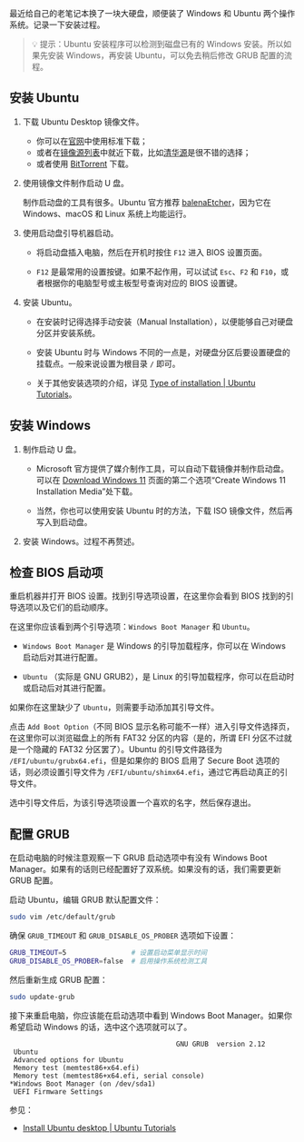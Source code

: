 最近给自己的老笔记本换了一块大硬盘，顺便装了 Windows 和 Ubuntu 两个操作系统。记录一下安装过程。

> 💡 提示：Ubuntu 安装程序可以检测到磁盘已有的 Windows 安装。所以如果先安装 Windows，再安装 Ubuntu，可以免去稍后修改 GRUB 配置的流程。

## 安装 Ubuntu

1. 下载 Ubuntu Desktop 镜像文件。

   - 你可以在[官网](https://ubuntu.com/download/desktop)中使用标准下载；
   - 或者在[镜像源列表](https://launchpad.net/ubuntu/+cdmirrors)中就近下载，比如[清华源](https://mirrors.tuna.tsinghua.edu.cn/ubuntu-releases/)是很不错的选择；
   - 或者使用 [BitTorrent](https://ubuntu.com/download/alternative-downloads#bit-torrent) 下载。

2. 使用镜像文件制作启动 U 盘。

   制作启动盘的工具有很多。Ubuntu 官方推荐 [balenaEtcher](https://etcher.balena.io/)，因为它在 Windows、macOS 和 Linux 系统上均能运行。

3. 使用启动盘引导机器启动。

   - 将启动盘插入电脑，然后在开机时按住 `F12` 进入 BIOS 设置页面。

   - `F12` 是最常用的设置按键。如果不起作用，可以试试 `Esc`、`F2` 和 `F10`，或者根据你的电脑型号或主板型号查询对应的 BIOS 设置键。

4. 安装 Ubuntu。

   - 在安装时记得选择手动安装（Manual Installation），以便能够自己对硬盘分区并安装系统。

   - 安装 Ubuntu 时与 Windows 不同的一点是，对硬盘分区后要设置硬盘的挂载点。一般来说设置为根目录 `/` 即可。

   - 关于其他安装选项的介绍，详见 [Type of installation | Ubuntu Tutorials](https://ubuntu.com/tutorials/install-ubuntu-desktop#6-type-of-installation)。

## 安装 Windows

1. 制作启动 U 盘。

   - Microsoft 官方提供了媒介制作工具，可以自动下载镜像并制作启动盘。可以在 [Download Windows 11](https://www.microsoft.com/software-download/windows11) 页面的第二个选项“Create Windows 11 Installation Media”处下载。

   - 当然，你也可以使用安装 Ubuntu 时的方法，下载 ISO 镜像文件，然后再写入到启动盘。

2. 安装 Windows。过程不再赘述。

## 检查 BIOS 启动项

重启机器并打开 BIOS 设置。找到引导选项设置，在这里你会看到 BIOS 找到的引导选项以及它们的启动顺序。

在这里你应该看到两个引导选项：`Windows Boot Manager` 和 `Ubuntu`。

- `Windows Boot Manager` 是 Windows 的引导加载程序，你可以在 Windows 启动后对其进行配置。

- `Ubuntu` （实际是 GNU GRUB2），是 Linux 的引导加载程序，你可以在启动时或启动后对其进行配置。

如果你在这里缺少了 `Ubuntu`，则需要手动添加其引导文件。

点击 `Add Boot Option`（不同 BIOS 显示名称可能不一样）进入引导文件选择页，在这里你可以浏览磁盘上的所有 FAT32 分区的内容（是的，所谓 EFI 分区不过就是一个隐藏的 FAT32 分区罢了）。Ubuntu 的引导文件路径为 `/EFI/ubuntu/grubx64.efi`，但是如果你的 BIOS 启用了 Secure Boot 选项的话，则必须设置引导文件为 `/EFI/ubuntu/shimx64.efi`，通过它再启动真正的引导文件。

选中引导文件后，为该引导选项设置一个喜欢的名字，然后保存退出。

## 配置 GRUB

在启动电脑的时候注意观察一下 GRUB 启动选项中有没有 Windows Boot Manager。如果有的话则已经配置好了双系统。如果没有的话，我们需要更新 GRUB 配置。

启动 Ubuntu，编辑 GRUB 默认配置文件：

```sh
sudo vim /etc/default/grub
```

确保 `GRUB_TIMEOUT` 和 `GRUB_DISABLE_OS_PROBER` 选项如下设置：

```sh
GRUB_TIMEOUT=5                # 设置启动菜单显示时间
GRUB_DISABLE_OS_PROBER=false  # 启用操作系统检测工具
```

然后重新生成 GRUB 配置：

```sh
sudo update-grub
```

接下来重启电脑，你应该能在启动选项中看到 Windows Boot Manager。如果你希望启动 Windows 的话，选中这个选项就可以了。

```
                                         GNU GRUB  version 2.12
 Ubuntu
 Advanced options for Ubuntu
 Memory test (memtest86+x64.efi)
 Memory test (memtest86+x64.efi, serial console)
*Windows Boot Manager (on /dev/sda1)
 UEFI Firmware Settings
```

参见：

- [Install Ubuntu desktop | Ubuntu Tutorials](https://ubuntu.com/tutorials/install-ubuntu-desktop#1-overview)

